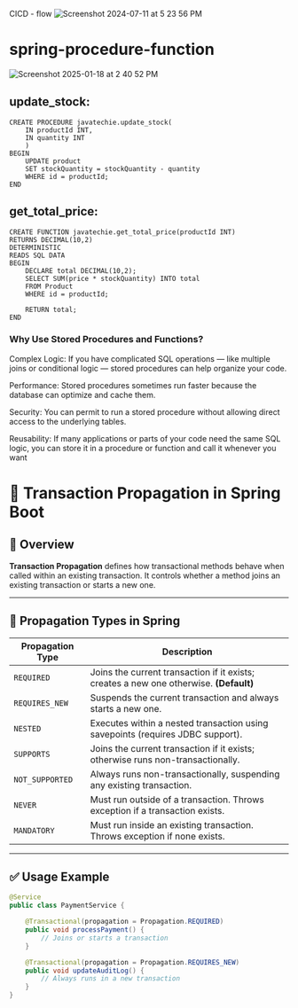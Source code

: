 CICD - flow
![Screenshot 2024-07-11 at 5 23 56 PM](https://github.com/basahota/aws-cicd/assets/25712816/342e97bf-5fbe-490f-bf76-b5bdd33ce415)

# spring-procedure-function

![Screenshot 2025-01-18 at 2 40 52 PM](https://github.com/user-attachments/assets/1a7681e6-2077-464a-a706-45c9ec253c23)

update_stock:
--------------
```
CREATE PROCEDURE javatechie.update_stock(
	IN productId INT,
    IN quantity INT
    )
BEGIN
	UPDATE product
    SET stockQuantity = stockQuantity - quantity
    WHERE id = productId;
END
```
get_total_price:
----------------
```
CREATE FUNCTION javatechie.get_total_price(productId INT)
RETURNS DECIMAL(10,2)
DETERMINISTIC
READS SQL DATA
BEGIN
    DECLARE total DECIMAL(10,2);
    SELECT SUM(price * stockQuantity) INTO total
    FROM Product
    WHERE id = productId;

    RETURN total;
END
```
### Why Use Stored Procedures and Functions?

Complex Logic: If you have complicated SQL operations — like multiple joins or conditional logic — stored procedures can help organize your code.

Performance: Stored procedures sometimes run faster because the database can optimize and cache them.

Security: You can permit to run a stored procedure without allowing direct access to the underlying tables.

Reusability: If many applications or parts of your code need the same SQL logic, you can store it in a procedure or function and call it whenever you want

# 🔁 Transaction Propagation in Spring Boot

## 📘 Overview

**Transaction Propagation** defines how transactional methods behave when called within an existing transaction. It controls whether a method joins an existing transaction or starts a new one.

---

## 🧩 Propagation Types in Spring

| Propagation Type     | Description                                                                 |
|----------------------|-----------------------------------------------------------------------------|
| `REQUIRED`           | Joins the current transaction if it exists; creates a new one otherwise. **(Default)** |
| `REQUIRES_NEW`       | Suspends the current transaction and always starts a new one.               |
| `NESTED`             | Executes within a nested transaction using savepoints (requires JDBC support). |
| `SUPPORTS`           | Joins the current transaction if it exists; otherwise runs non-transactionally. |
| `NOT_SUPPORTED`      | Always runs non-transactionally, suspending any existing transaction.       |
| `NEVER`              | Must run outside of a transaction. Throws exception if a transaction exists. |
| `MANDATORY`          | Must run inside an existing transaction. Throws exception if none exists.   |

---

## ✅ Usage Example

```java
@Service
public class PaymentService {

    @Transactional(propagation = Propagation.REQUIRED)
    public void processPayment() {
        // Joins or starts a transaction
    }

    @Transactional(propagation = Propagation.REQUIRES_NEW)
    public void updateAuditLog() {
        // Always runs in a new transaction
    }
}
